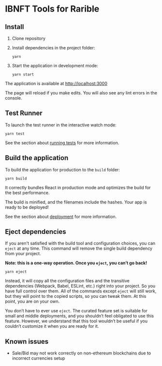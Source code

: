 # IBNFT Tools for Rarible

## Install

1. Clone repository
2. Install dependencies in the project folder:

    ```shell
    yarn
    ```

3. Start the application in development mode:

    ```shell
    yarn start
    ```

The application is available at [http://localhost:3000](http://localhost:3000)

The page will reload if you make edits. You will also see any lint errors in the console.

## Test Runner

To launch the test runner in the interactive watch mode:

```shell
yarn test
```

See the section about [running tests](https://facebook.github.io/create-react-app/docs/running-tests) for more information.

## Build the application

To build the application for production to the `build` folder:

```shell
yarn build
```

It correctly bundles React in production mode and optimizes the build for the best performance.

The build is minified, and the filenames include the hashes. Your app is ready to be deployed!

See the section about [deployment](https://facebook.github.io/create-react-app/docs/deployment) for more information.

## Eject dependencies

If you aren't satisfied with the build tool and configuration choices, you can `eject` at any time. This command will remove the single build dependency from your project.

**Note: this is a one-way operation. Once you `eject`, you can’t go back!**

```shell
yarn eject
```

Instead, it will copy all the configuration files and the transitive dependencies (Webpack, Babel, ESLint, etc.) right into your project. So you have full control over them. All of the commands except `eject` will still work, but they will point to the copied scripts, so you can tweak them. At this point, you are on your own.

You don’t have to ever use `eject`. The curated feature set is suitable for small and middle deployments, and you shouldn’t feel obligated to use this feature. However, we understand that this tool wouldn’t be useful if you couldn’t customize it when you are ready for it.

## Known issues

* Sale/Bid may not work correctly on non-ethereum blockchains due to incorrect currencies setup
